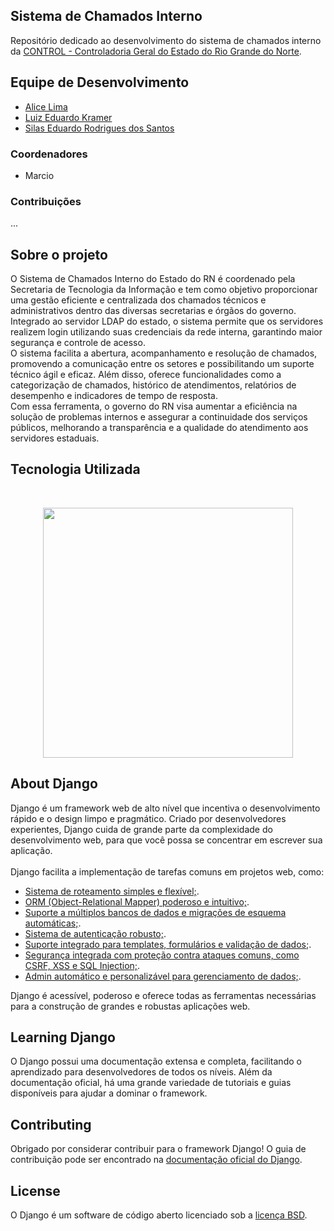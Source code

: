 

## Sistema de Chamados Interno 

Repositório dedicado ao desenvolvimento do sistema de chamados interno da [CONTROL - Controladoria Geral do Estado do Rio Grande do Norte](http://www.control.rn.gov.br/).

## Equipe de Desenvolvimento

- [Alice Lima](https://github.com/alicelimas)
- [Luiz Eduardo Kramer](https://github.com/DuduKramer)
- [Silas Eduardo Rodrigues dos Santos](https://github.com/Silas-ER)

### Coordenadores
- Marcio

### Contribuições
  ...

## Sobre o projeto

O Sistema de Chamados Interno do Estado do RN é coordenado pela Secretaria de Tecnologia da Informação e tem como objetivo proporcionar uma gestão eficiente e centralizada dos chamados técnicos e administrativos dentro das diversas secretarias e órgãos do governo. Integrado ao servidor LDAP do estado, o sistema permite que os servidores realizem login utilizando suas credenciais da rede interna, garantindo maior segurança e controle de acesso.
<br>
O sistema facilita a abertura, acompanhamento e resolução de chamados, promovendo a comunicação entre os setores e possibilitando um suporte técnico ágil e eficaz. Além disso, oferece funcionalidades como a categorização de chamados, histórico de atendimentos, relatórios de desempenho e indicadores de tempo de resposta.
<br>
Com essa ferramenta, o governo do RN visa aumentar a eficiência na solução de problemas internos e assegurar a continuidade dos serviços públicos, melhorando a transparência e a qualidade do atendimento aos servidores estaduais.


## Tecnologia Utilizada
<br>
<p align="center"><a href="https://www.djangoproject.com/" target="_blank"><img src="https://static-00.iconduck.com/assets.00/django-original-icon-2048x874-iws4p6y8.png" width="400"></a></p>

## About Django

Django é um framework web de alto nível que incentiva o desenvolvimento rápido e o design limpo e pragmático. Criado por desenvolvedores experientes, Django cuida de grande parte da complexidade do desenvolvimento web, para que você possa se concentrar em escrever sua aplicação.
<br><br>
Django facilita a implementação de tarefas comuns em projetos web, como:

- [Sistema de roteamento simples e flexível;](https://docs.djangoproject.com/en/5.1/).
- [ORM (Object-Relational Mapper) poderoso e intuitivo;](https://docs.djangoproject.com/en/5.1/).
- [Suporte a múltiplos bancos de dados e migrações de esquema automáticas;](https://docs.djangoproject.com/en/5.1/).
- [Sistema de autenticação robusto;](https://docs.djangoproject.com/en/5.1/).
- [Suporte integrado para templates, formulários e validação de dados;](https://docs.djangoproject.com/en/5.1/).
- [Segurança integrada com proteção contra ataques comuns, como CSRF, XSS e SQL Injection;](https://docs.djangoproject.com/en/5.1/).
- [Admin automático e personalizável para gerenciamento de dados;](https://docs.djangoproject.com/en/5.1/).

Django é acessível, poderoso e oferece todas as ferramentas necessárias para a construção de grandes e robustas aplicações web.

## Learning Django

O Django possui uma documentação extensa e completa, facilitando o aprendizado para desenvolvedores de todos os níveis. Além da documentação oficial, há uma grande variedade de tutoriais e guias disponíveis para ajudar a dominar o framework.

## Contributing

Obrigado por considerar contribuir para o framework Django! O guia de contribuição pode ser encontrado na [documentação oficial do Django]([https://laravel.com/docs/contributions](https://docs.djangoproject.com/en/5.1/)).

## License

O Django é um software de código aberto licenciado sob a [licença BSD](https://opensource.org/licenses/MIT).
